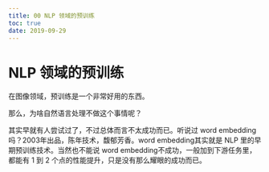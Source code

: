```yaml
---
title: 00 NLP 领域的预训练
toc: true
date: 2019-09-29
---
```

# NLP 领域的预训练

在图像领域，预训练是一个非常好用的东西。

那么，为啥自然语言处理不做这个事情呢？


其实早就有人尝试过了，不过总体而言不太成功而已。听说过 word embedding吗？2003年出品，陈年技术，馥郁芳香。word embedding其实就是 NLP 里的早期预训练技术。当然也不能说 word embedding不成功，一般加到下游任务里，都能有 1 到 2 个点的性能提升，只是没有那么耀眼的成功而已。

